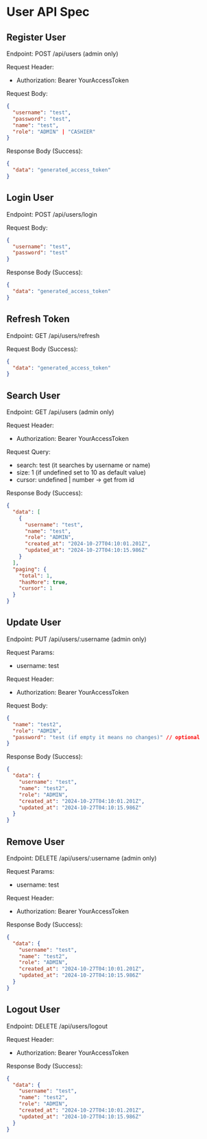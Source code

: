 # User API Spec

## Register User

Endpoint: POST /api/users (admin only)

Request Header:

- Authorization: Bearer YourAccessToken

Request Body:

```json
{
  "username": "test",
  "password": "test",
  "name": "test",
  "role": "ADMIN" | "CASHIER"
}
```

Response Body (Success):

```json
{
  "data": "generated_access_token"
}
```

## Login User

Endpoint: POST /api/users/login

Request Body:

```json
{
  "username": "test",
  "password": "test"
}
```

Response Body (Success):

```json
{
  "data": "generated_access_token"
}
```

## Refresh Token

Endpoint: GET /api/users/refresh

Request Body (Success):

```json
{
  "data": "generated_access_token"
}
```

## Search User

Endpoint: GET /api/users (admin only)

Request Header:

- Authorization: Bearer YourAccessToken

Request Query:

- search: test (it searches by username or name)
- size: 1 (if undefined set to 10 as default value)
- cursor: undefined | number -> get from id

Response Body (Success):

```json
{
  "data": [
    {
      "username": "test",
      "name": "test",
      "role": "ADMIN",
      "created_at": "2024-10-27T04:10:01.201Z",
      "updated_at": "2024-10-27T04:10:15.986Z"
    }
  ],
  "paging": {
    "total": 1,
    "hasMore": true,
    "cursor": 1
  }
}
```

## Update User

Endpoint: PUT /api/users/:username (admin only)

Request Params:

- username: test

Request Header:

- Authorization: Bearer YourAccessToken

Request Body:

```json
{
  "name": "test2",
  "role": "ADMIN",
  "password": "test (if empty it means no changes)" // optional
}
```

Response Body (Success):

```json
{
  "data": {
    "username": "test",
    "name": "test2",
    "role": "ADMIN",
    "created_at": "2024-10-27T04:10:01.201Z",
    "updated_at": "2024-10-27T04:10:15.986Z"
  }
}
```

## Remove User

Endpoint: DELETE /api/users/:username (admin only)

Request Params:

- username: test

Request Header:

- Authorization: Bearer YourAccessToken

Response Body (Success):

```json
{
  "data": {
    "username": "test",
    "name": "test2",
    "role": "ADMIN",
    "created_at": "2024-10-27T04:10:01.201Z",
    "updated_at": "2024-10-27T04:10:15.986Z"
  }
}
```

## Logout User

Endpoint: DELETE /api/users/logout

Request Header:

- Authorization: Bearer YourAccessToken

Response Body (Success):

```json
{
  "data": {
    "username": "test",
    "name": "test2",
    "role": "ADMIN",
    "created_at": "2024-10-27T04:10:01.201Z",
    "updated_at": "2024-10-27T04:10:15.986Z"
  }
}
```
